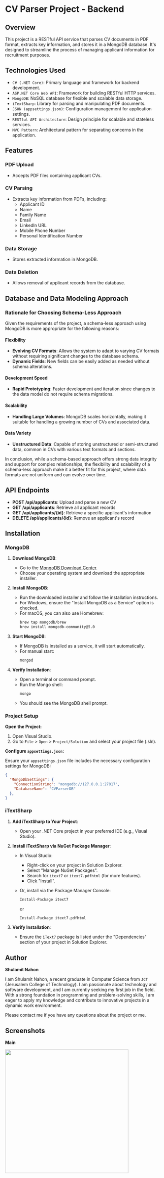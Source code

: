 # CV Parser Project - Backend

## Overview
This project is a RESTful API service that parses CV documents in PDF format, extracts key information, and stores it in a MongoDB database. It's designed to streamline the process of managing applicant information for recruitment purposes.

## Technologies Used

- `C# (.NET Core)`: Primary language and framework for backend development.
- `ASP.NET Core Web API`: Framework for building RESTful HTTP services.
- `MongoDB`: NoSQL database for flexible and scalable data storage.
- `iTextSharp`: Library for parsing and manipulating PDF documents.
- `JSON (appsettings.json)`: Configuration management for application settings.
- `RESTful API Architecture`: Design principle for scalable and stateless services.
- `MVC Pattern`: Architectural pattern for separating concerns in the application.

## Features
### PDF Upload
- Accepts PDF files containing applicant CVs.

### CV Parsing
- Extracts key information from PDFs, including:
  - Applicant ID
  - Name
  - Family Name
  - Email
  - LinkedIn URL
  - Mobile Phone Number
  - Personal Identification Number

### Data Storage
- Stores extracted information in MongoDB.

### Data Deletion
- Allows removal of applicant records from the database.


## Database and Data Modeling Approach

### Rationale for Choosing Schema-Less Approach

Given the requirements of the project, a schema-less approach using MongoDB is more appropriate for the following reasons:

#### Flexibility
- **Evolving CV Formats**: Allows the system to adapt to varying CV formats without requiring significant changes to the database schema.
- **Dynamic Fields**: New fields can be easily added as needed without schema alterations.

#### Development Speed
- **Rapid Prototyping**: Faster development and iteration since changes to the data model do not require schema migrations.

#### Scalability
- **Handling Large Volumes**: MongoDB scales horizontally, making it suitable for handling a growing number of CVs and associated data.

#### Data Variety
- **Unstructured Data**: Capable of storing unstructured or semi-structured data, common in CVs with various text formats and sections.

In conclusion, while a schema-based approach offers strong data integrity and support for complex relationships, the flexibility and scalability of a schema-less approach make it a better fit for this project, where data formats are not uniform and can evolve over time.


## API Endpoints

- **POST /api/applicants**: Upload and parse a new CV
- **GET /api/applicants**: Retrieve all applicant records
- **GET /api/applicants/{id}**: Retrieve a specific applicant's information
- **DELETE /api/applicants/{id}**: Remove an applicant's record

## Installation
### MongoDB

1. **Download MongoDB**:
   - Go to the [MongoDB Download Center](https://www.mongodb.com/try/download/community).
   - Choose your operating system and download the appropriate installer.

2. **Install MongoDB**:
   - Run the downloaded installer and follow the installation instructions.
   - For Windows, ensure the "Install MongoDB as a Service" option is checked.
   - For macOS, you can also use Homebrew:
     ```sh
     brew tap mongodb/brew
     brew install mongodb-community@5.0
     ```

3. **Start MongoDB**:
   - If MongoDB is installed as a service, it will start automatically.
   - For manual start:
     ```sh
     mongod
     ```

4. **Verify Installation**:
   - Open a terminal or command prompt.
   - Run the Mongo shell:
     ```sh
     mongo
     ```
   - You should see the MongoDB shell prompt.

### Project Setup

 **Open the Project:**

1. Open Visual Studio.
2. Go to `File` > `Open` > `Project/Solution` and select your project file (.sln).

 **Configure `appsettings.json`:**

Ensure your `appsettings.json` file includes the necessary configuration settings for MongoDB:

```json
{
  "MongoDbSettings": {
    "ConnectionString": "mongodb://127.0.0.1:27017",
    "DatabaseName": "CVParserDB"
  },
}
```

### iTextSharp

1. **Add iTextSharp to Your Project**:
   - Open your .NET Core project in your preferred IDE (e.g., Visual Studio).

2. **Install iTextSharp via NuGet Package Manager**:
   - In Visual Studio:
     - Right-click on your project in Solution Explorer.
     - Select "Manage NuGet Packages".
     - Search for `itext7` or `itext7.pdfhtml` (for more features).
     - Click "Install".

   - Or, install via the Package Manager Console:
     ```sh
     Install-Package itext7
     ```
     or
     ```sh
     Install-Package itext7.pdfhtml
     ```

3. **Verify Installation**:
   - Ensure the `iText7` package is listed under the "Dependencies" section of your project in Solution Explorer.



## Author

**Shulamit Nahon**

I am Shulamit Nahon, a recent graduate in Computer Science from `JCT` (Jerusalem College of Technology). I am passionate about technology and software development, and I am currently seeking my first job in the field. With a strong foundation in programming and problem-solving skills, I am eager to apply my knowledge and contribute to innovative projects in a dynamic work environment.

Please contact me if you have any questions about the project or me.

## Screenshots

**Main**

<img height="400" src="/screenshots/img1">